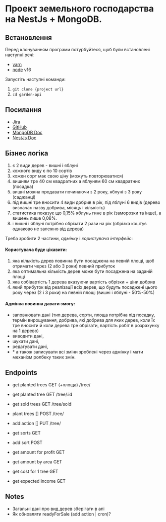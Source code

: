 # Проект земельного господарства на NestJs + MongoDB.

## Встановлення

Перед клонуванням програми потурбуйтеся, щоб були встановлені наступні речі:
- [yarn](https://yarnpkg.com/cli/install)
- [node](https://nodejs.org/en/download/releases/) v16

Запустіть наступні команди:
1. `git clone {project url}`
2. `cd garden-api`

## Посилання

- [Jira](https://mykolaromaniv.atlassian.net/jira/software/projects/SADOK/boards/2)
- [GitHub](https://github.com/mysamyr/garden-API)
- [MongoDB Doc](https://www.mongodb.com/docs/)
- [NestJs Doc](https://docs.nestjs.com/)

## Бізнес логіка
1. є 2 види дерев - вишні і яблуні
2. кожного виду є по 10 сортів
3. кожен сорт має свою ціну (можуть повторюватися)
4. вишням тре 40 см квадратних а яблуням 60 см квадратних (посадка)
5. вишні можна продавати починаючи з 2 року, яблуні з 3 року (саджанці)
6. під вишні тре вносити 4 види добрив в рік, під яблуні 6 видів
   (дерево визначає назву добрива, місяць і кількість)
7. статистика показує що 0,15% яблунь гине в рік (заморозки та інше), а вишень лише 0,08%.
8. і вишні і яблуні потрібно обрізати 2 рази на рік (обрізка коштує однаково не залежно від дерева)

Треба зробити 2 частини, _адмінку_ і _користувача інтерфейс_:

#### Користувача буде цікавити:
1. яка кількість дерев повинна бути посаджена на певній площі, щоб отримати через (2 або 3 роки) певний прибуток
2. яка оптимальна кількість дерев може бути посаджена на заданій площі
3. яка собівартість 1 дерева вказуючи вартість обрізки + ціни добрив
4. який прибуток від реалізації всіх дерев, що будуть посаджені цього року через (2 і 3 роки) на певній площі (вишні і яблуні - 50%-50%)

#### Адмінка повинна давати змогу:
- заповнювати дані (тип дерева, сорти, площа потрібна під посадку, термін вирощування, добрива, які добрива для яких дерев, коли їх тре вносити й коли дерева тре обрізати, вартість робіт в розрахунку на 1 дерево)
- виводити дані,
- шукати дані,
- редагувати дані,
- \* а також записувати всі зміни зроблені через адмінку і мати механізм ролбеку таких змін.

## Endpoints

- get planted trees GET (+площа) /tree/
- get planted tree GET  /tree/:id
- get sold trees GET  /tree/sold
- plant trees [] POST  /tree/
- add action [] PUT  /tree/
- get sorts GET
- add sort POST

- get amount for profit GET
- get amount by area GET
- get cost for 1 tree GET
- get expected income GET

## Notes
- Загальні дані про вид дерев зберігати в апі
- Як обновляти readyForSale (add action | cron)?